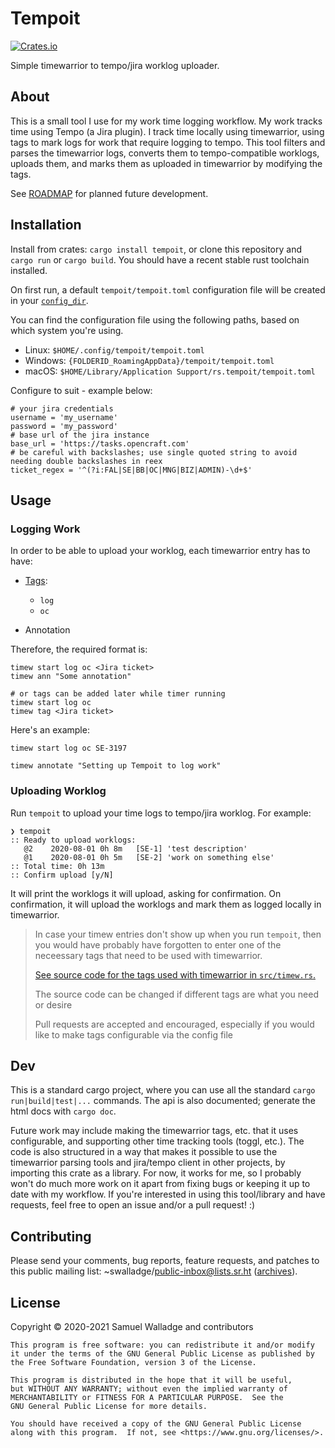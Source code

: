 # Tempoit

[![Crates.io](https://img.shields.io/crates/v/tempoit)](https://crates.io/crates/tempoit)

Simple timewarrior to tempo/jira worklog uploader.

## About

This is a small tool I use for my work time logging workflow.
My work tracks time using Tempo (a Jira plugin).
I track time locally using timewarrior, using tags to mark logs for work that require logging to tempo.
This tool filters and parses the timewarrior logs, converts them to tempo-compatible worklogs,
uploads them, and marks them as uploaded in timewarrior by modifying the tags.

See [ROADMAP](./ROADMAP.md) for planned future development.

## Installation

Install from crates: `cargo install tempoit`, or clone this repository and `cargo run` or `cargo build`.
You should have a recent stable rust toolchain installed.

On first run, a default `tempoit/tempoit.toml` configuration file will be created in your [`config_dir`](https://crates.io/crates/directories-next#user-content-basedirs).

You can find the configuration file using the following paths, based on which system you're using.
* Linux: `$HOME/.config/tempoit/tempoit.toml`
* Windows: `{FOLDERID_RoamingAppData}/tempoit/tempoit.toml`
* macOS: `$HOME/Library/Application Support/rs.tempoit/tempoit.toml`

Configure to suit - example below:

```
# your jira credentials
username = 'my_username'
password = 'my_password'
# base url of the jira instance
base_url = 'https://tasks.opencraft.com'
# be careful with backslashes; use single quoted string to avoid needing double backslashes in reex
ticket_regex = '^(?i:FAL|SE|BB|OC|MNG|BIZ|ADMIN)-\d+$'
```

## Usage

### Logging Work

In order to be able to upload your worklog, each timewarrior entry has to have:
- [Tags](src/timew.rs#L136):
  - `log`
  - `oc`

- Annotation

Therefore, the required format is:
```
timew start log oc <Jira ticket>
timew ann "Some annotation"

# or tags can be added later while timer running
timew start log oc
timew tag <Jira ticket>
```

Here's an example:
```
timew start log oc SE-3197

timew annotate "Setting up Tempoit to log work"
```

### Uploading Worklog

Run `tempoit` to upload your time logs to tempo/jira worklog. For example:

```
❯ tempoit
:: Ready to upload worklogs:
   @2    2020-08-01 0h 8m   [SE-1] 'test description'
   @1    2020-08-01 0h 5m   [SE-2] 'work on something else'
:: Total time: 0h 13m
:: Confirm upload [y/N]
```

It will print the worklogs it will upload, asking for confirmation.
On confirmation, it will upload the worklogs and mark them as logged locally in timewarrior.

> In case your timew entries don't show up when you run `tempoit`, then you would have probably have forgotten to enter one of the neceessary tags that need to be used with timewarrior.
>
> [See source code for the tags used with timewarrior in `src/timew.rs`.](src/timew.rs#L136)
>
> The source code can be changed if different tags are what you need or desire
>
> Pull requests are accepted and encouraged, especially if you would like to make tags configurable via the config file

## Dev

This is a standard cargo project, where you can use all the standard `cargo run|build|test|...` commands.
The api is also documented; generate the html docs with `cargo doc`.

Future work may include making the timewarrior tags, etc. that it uses configurable,
and supporting other time tracking tools (toggl, etc.).
The code is also structured in a way that makes it possible to use the timewarrior parsing tools and jira/tempo client in other projects, by importing this crate as a library.
For now, it works for me, so I probably won't do much more work on it apart from fixing bugs or keeping it up to date with my workflow.
If you're interested in using this tool/library and have requests, feel free to open an issue and/or a pull request! :)

## Contributing

Please send your comments, bug reports, feature requests, and patches to this public mailing list: ~swalladge/public-inbox@lists.sr.ht ([archives](https://lists.sr.ht/~swalladge/public-inbox)).

## License

Copyright © 2020-2021 Samuel Walladge and contributors

    This program is free software: you can redistribute it and/or modify
    it under the terms of the GNU General Public License as published by
    the Free Software Foundation, version 3 of the License.

    This program is distributed in the hope that it will be useful,
    but WITHOUT ANY WARRANTY; without even the implied warranty of
    MERCHANTABILITY or FITNESS FOR A PARTICULAR PURPOSE.  See the
    GNU General Public License for more details.

    You should have received a copy of the GNU General Public License
    along with this program.  If not, see <https://www.gnu.org/licenses/>.

